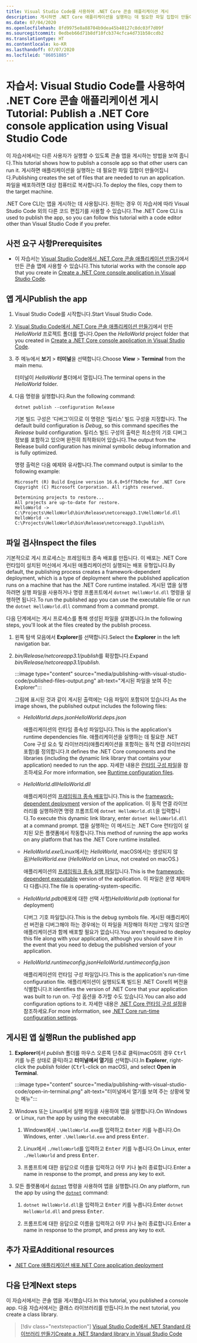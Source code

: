 ```yaml
---
title: Visual Studio Code를 사용하여 .NET Core 콘솔 애플리케이션 게시
description: 게시하면 .NET Core 애플리케이션을 실행하는 데 필요한 파일 집합이 만들어집니다.
ms.date: 07/04/2020
ms.openlocfilehash: 8fd9975e8a88704b9dea45b40127c8dc03f7d09f
ms.sourcegitcommit: 0edbeb66d71b8df10fcb374cfca4d731b58ccdb2
ms.translationtype: HT
ms.contentlocale: ko-KR
ms.lasthandoff: 07/07/2020
ms.locfileid: "86051885"
---
```

# <a name="tutorial-publish-a-net-core-console-application-using-visual-studio-code"></a><span data-ttu-id="6f5e8-103">자습서: Visual Studio Code를 사용하여 .NET Core 콘솔 애플리케이션 게시</span><span class="sxs-lookup"><span data-stu-id="6f5e8-103">Tutorial: Publish a .NET Core console application using Visual Studio Code</span></span>

<span data-ttu-id="6f5e8-104">이 자습서에서는 다른 사용자가 실행할 수 있도록 콘솔 앱을 게시하는 방법을 보여 줍니다.</span><span class="sxs-lookup"><span data-stu-id="6f5e8-104">This tutorial shows how to publish a console app so that other users can run it.</span></span> <span data-ttu-id="6f5e8-105">게시하면 애플리케이션을 실행하는 데 필요한 파일 집합이 만들어집니다.</span><span class="sxs-lookup"><span data-stu-id="6f5e8-105">Publishing creates the set of files that are needed to run an application.</span></span> <span data-ttu-id="6f5e8-106">파일을 배포하려면 대상 컴퓨터로 복사합니다.</span><span class="sxs-lookup"><span data-stu-id="6f5e8-106">To deploy the files, copy them to the target machine.</span></span>

<span data-ttu-id="6f5e8-107">.NET Core CLI는 앱을 게시하는 데 사용됩니다. 원하는 경우 이 자습서에 따라 Visual Studio Code 외의 다른 코드 편집기를 사용할 수 있습니다.</span><span class="sxs-lookup"><span data-stu-id="6f5e8-107">The .NET Core CLI is used to publish the app, so you can follow this tutorial with a code editor other than Visual Studio Code if you prefer.</span></span>

## <a name="prerequisites"></a><span data-ttu-id="6f5e8-108">사전 요구 사항</span><span class="sxs-lookup"><span data-stu-id="6f5e8-108">Prerequisites</span></span>

- <span data-ttu-id="6f5e8-109">이 자습서는 [Visual Studio Code에서 .NET Core 콘솔 애플리케이션 만들기](with-visual-studio-code.md)에서 만든 콘솔 앱에 사용할 수 있습니다.</span><span class="sxs-lookup"><span data-stu-id="6f5e8-109">This tutorial works with the console app that you create in [Create a .NET Core console application in Visual Studio Code](with-visual-studio-code.md).</span></span>

## <a name="publish-the-app"></a><span data-ttu-id="6f5e8-110">앱 게시</span><span class="sxs-lookup"><span data-stu-id="6f5e8-110">Publish the app</span></span>

1. <span data-ttu-id="6f5e8-111">Visual Studio Code를 시작합니다.</span><span class="sxs-lookup"><span data-stu-id="6f5e8-111">Start Visual Studio Code.</span></span>

1. <span data-ttu-id="6f5e8-112">[Visual Studio Code에서 .NET Core 콘솔 애플리케이션 만들기](with-visual-studio-code.md)에서 만든 *HelloWorld* 프로젝트 폴더를 엽니다.</span><span class="sxs-lookup"><span data-stu-id="6f5e8-112">Open the *HelloWorld* project folder that you created in [Create a .NET Core console application in Visual Studio Code](with-visual-studio-code.md).</span></span>

1. <span data-ttu-id="6f5e8-113">주 메뉴에서 **보기** > **터미널**을 선택합니다.</span><span class="sxs-lookup"><span data-stu-id="6f5e8-113">Choose **View** > **Terminal** from the main menu.</span></span>

   <span data-ttu-id="6f5e8-114">터미널이 *HelloWorld* 폴더에서 열립니다.</span><span class="sxs-lookup"><span data-stu-id="6f5e8-114">The terminal opens in the *HelloWorld* folder.</span></span>

1. <span data-ttu-id="6f5e8-115">다음 명령을 실행합니다.</span><span class="sxs-lookup"><span data-stu-id="6f5e8-115">Run the following command:</span></span>

   ```dotnetcli
   dotnet publish --configuration Release
   ```

   <span data-ttu-id="6f5e8-116">기본 빌드 구성은 ‘디버그’이므로 이 명령은 ‘릴리스’ 빌드 구성을 지정합니다. </span><span class="sxs-lookup"><span data-stu-id="6f5e8-116">The default build configuration is *Debug*, so this command specifies the *Release* build configuration.</span></span> <span data-ttu-id="6f5e8-117">릴리스 빌드 구성의 출력은 최소한의 기호 디버그 정보를 포함하고 있으며 완전히 최적화되어 있습니다.</span><span class="sxs-lookup"><span data-stu-id="6f5e8-117">The output from the Release build configuration has minimal symbolic debug information and is fully optimized.</span></span>

   <span data-ttu-id="6f5e8-118">명령 출력은 다음 예제와 유사합니다.</span><span class="sxs-lookup"><span data-stu-id="6f5e8-118">The command output is similar to the following example:</span></span>

   ```
   Microsoft (R) Build Engine version 16.6.0+5ff7b0c9e for .NET Core
   Copyright (C) Microsoft Corporation. All rights reserved.

   Determining projects to restore...
   All projects are up-to-date for restore.
   HelloWorld -> C:\Projects\HelloWorld\bin\Release\netcoreapp3.1\HelloWorld.dll
   HelloWorld -> C:\Projects\HelloWorld\bin\Release\netcoreapp3.1\publish\
   ```

## <a name="inspect-the-files"></a><span data-ttu-id="6f5e8-119">파일 검사</span><span class="sxs-lookup"><span data-stu-id="6f5e8-119">Inspect the files</span></span>

<span data-ttu-id="6f5e8-120">기본적으로 게시 프로세스는 프레임워크 종속 배포를 만듭니다. 이 배포는 .NET Core 런타임이 설치된 머신에서 게시된 애플리케이션이 실행되는 배포 유형입니다.</span><span class="sxs-lookup"><span data-stu-id="6f5e8-120">By default, the publishing process creates a framework-dependent deployment, which is a type of deployment where the published application runs on a machine that has the .NET Core runtime installed.</span></span> <span data-ttu-id="6f5e8-121">게시된 앱을 실행하려면 실행 파일을 사용하거나 명령 프롬프트에서 `dotnet HelloWorld.dll` 명령을 실행하면 됩니다.</span><span class="sxs-lookup"><span data-stu-id="6f5e8-121">To run the published app you can use the executable file or run the `dotnet HelloWorld.dll` command from a command prompt.</span></span>

<span data-ttu-id="6f5e8-122">다음 단계에서는 게시 프로세스를 통해 생성된 파일을 살펴봅니다.</span><span class="sxs-lookup"><span data-stu-id="6f5e8-122">In the following steps, you'll look at the files created by the publish process.</span></span>

1. <span data-ttu-id="6f5e8-123">왼쪽 탐색 모음에서 **Explorer**를 선택합니다.</span><span class="sxs-lookup"><span data-stu-id="6f5e8-123">Select the **Explorer** in the left navigation bar.</span></span>

1. <span data-ttu-id="6f5e8-124">*bin/Release/netcoreapp3.1/publish*를 확장합니다.</span><span class="sxs-lookup"><span data-stu-id="6f5e8-124">Expand *bin/Release/netcoreapp3.1/publish*.</span></span>

   :::image type="content" source="media/publishing-with-visual-studio-code/published-files-output.png" alt-text="게시된 파일을 보여 주는 Explorer":::

   <span data-ttu-id="6f5e8-126">그림에 표시된 것과 같이 게시된 출력에는 다음 파일이 포함되어 있습니다.</span><span class="sxs-lookup"><span data-stu-id="6f5e8-126">As the image shows, the published output includes the following files:</span></span>

   * <span data-ttu-id="6f5e8-127">*HelloWorld.deps.json*</span><span class="sxs-lookup"><span data-stu-id="6f5e8-127">*HelloWorld.deps.json*</span></span>

      <span data-ttu-id="6f5e8-128">애플리케이션의 런타임 종속성 파일입니다.</span><span class="sxs-lookup"><span data-stu-id="6f5e8-128">This is the application's runtime dependencies file.</span></span> <span data-ttu-id="6f5e8-129">애플리케이션을 실행하는 데 필요한 .NET Core 구성 요소 및 라이브러리(애플리케이션을 포함하는 동적 연결 라이브러리 포함)를 정의합니다.</span><span class="sxs-lookup"><span data-stu-id="6f5e8-129">It defines the .NET Core components and the libraries (including the dynamic link library that contains your application) needed to run the app.</span></span> <span data-ttu-id="6f5e8-130">자세한 내용은 [런타임 구성 파일](https://github.com/dotnet/cli/blob/85ca206d84633d658d7363894c4ea9d59e515c1a/Documentation/specs/runtime-configuration-file.md)을 참조하세요.</span><span class="sxs-lookup"><span data-stu-id="6f5e8-130">For more information, see [Runtime configuration files](https://github.com/dotnet/cli/blob/85ca206d84633d658d7363894c4ea9d59e515c1a/Documentation/specs/runtime-configuration-file.md).</span></span>

   * <span data-ttu-id="6f5e8-131">*HelloWorld.dll*</span><span class="sxs-lookup"><span data-stu-id="6f5e8-131">*HelloWorld.dll*</span></span>

      <span data-ttu-id="6f5e8-132">애플리케이션의 [프레임워크 종속 배포](../deploying/deploy-with-cli.md#framework-dependent-deployment)입니다.</span><span class="sxs-lookup"><span data-stu-id="6f5e8-132">This is the [framework-dependent deployment](../deploying/deploy-with-cli.md#framework-dependent-deployment) version of the application.</span></span> <span data-ttu-id="6f5e8-133">이 동적 연결 라이브러리를 실행하려면 명령 프롬프트에 `dotnet HelloWorld.dll`을 입력합니다.</span><span class="sxs-lookup"><span data-stu-id="6f5e8-133">To execute this dynamic link library, enter `dotnet HelloWorld.dll` at a command prompt.</span></span> <span data-ttu-id="6f5e8-134">앱을 실행하는 이 메서드는 .NET Core 런타임이 설치된 모든 플랫폼에서 작동합니다.</span><span class="sxs-lookup"><span data-stu-id="6f5e8-134">This method of running the app works on any platform that has the .NET Core runtime installed.</span></span>

   * <span data-ttu-id="6f5e8-135">*HelloWorld.exe*(Linux에서는 *HelloWorld*, macOS에서는 생성되지 않음)</span><span class="sxs-lookup"><span data-stu-id="6f5e8-135">*HelloWorld.exe* (*HelloWorld* on Linux, not created on macOS.)</span></span>

      <span data-ttu-id="6f5e8-136">애플리케이션의 [프레임워크 종속 실행 파일](../deploying/deploy-with-cli.md#framework-dependent-executable)입니다.</span><span class="sxs-lookup"><span data-stu-id="6f5e8-136">This is the [framework-dependent executable](../deploying/deploy-with-cli.md#framework-dependent-executable) version of the application.</span></span> <span data-ttu-id="6f5e8-137">이 파일은 운영 체제마다 다릅니다.</span><span class="sxs-lookup"><span data-stu-id="6f5e8-137">The file is operating-system-specific.</span></span>

   * <span data-ttu-id="6f5e8-138">*HelloWorld.pdb*(배포에 대한 선택 사항)</span><span class="sxs-lookup"><span data-stu-id="6f5e8-138">*HelloWorld.pdb* (optional for deployment)</span></span>

      <span data-ttu-id="6f5e8-139">디버그 기호 파일입니다.</span><span class="sxs-lookup"><span data-stu-id="6f5e8-139">This is the debug symbols file.</span></span> <span data-ttu-id="6f5e8-140">게시된 애플리케이션 버전을 디버그해야 하는 경우에는 이 파일을 저장해야 하지만 그렇지 않으면 애플리케이션과 함께 배포할 필요가 없습니다.</span><span class="sxs-lookup"><span data-stu-id="6f5e8-140">You aren't required to deploy this file along with your application, although you should save it in the event that you need to debug the published version of your application.</span></span>

   * <span data-ttu-id="6f5e8-141">*HelloWorld.runtimeconfig.json*</span><span class="sxs-lookup"><span data-stu-id="6f5e8-141">*HelloWorld.runtimeconfig.json*</span></span>

      <span data-ttu-id="6f5e8-142">애플리케이션의 런타임 구성 파일입니다.</span><span class="sxs-lookup"><span data-stu-id="6f5e8-142">This is the application's run-time configuration file.</span></span> <span data-ttu-id="6f5e8-143">애플리케이션이 실행되도록 빌드된 .NET Core의 버전을 식별합니다.</span><span class="sxs-lookup"><span data-stu-id="6f5e8-143">It identifies the version of .NET Core that your application was built to run on.</span></span> <span data-ttu-id="6f5e8-144">구성 옵션을 추가할 수도 있습니다.</span><span class="sxs-lookup"><span data-stu-id="6f5e8-144">You can also add configuration options to it.</span></span> <span data-ttu-id="6f5e8-145">자세한 내용은 [.NET Core 런타임 구성 설정](../run-time-config/index.md#runtimeconfigjson)을 참조하세요.</span><span class="sxs-lookup"><span data-stu-id="6f5e8-145">For more information, see [.NET Core run-time configuration settings](../run-time-config/index.md#runtimeconfigjson).</span></span>

## <a name="run-the-published-app"></a><span data-ttu-id="6f5e8-146">게시된 앱 실행</span><span class="sxs-lookup"><span data-stu-id="6f5e8-146">Run the published app</span></span>

1. <span data-ttu-id="6f5e8-147">**Explorer**에서 *publish* 폴더를 마우스 오른쪽 단추로 클릭(macOS의 경우 <kbd>Ctrl</kbd> 키를 누른 상태로 클릭)하고 **터미널에서 열기**를 선택합니다.</span><span class="sxs-lookup"><span data-stu-id="6f5e8-147">In **Explorer**, right-click the *publish* folder (<kbd>Ctrl</kbd>-click on macOS), and select **Open in Terminal**.</span></span>

   :::image type="content" source="media/publishing-with-visual-studio-code/open-in-terminal.png" alt-text="터미널에서 열기를 보여 주는 상황에 맞는 메뉴":::

1. <span data-ttu-id="6f5e8-149">Windows 또는 Linux에서 실행 파일을 사용하여 앱을 실행합니다.</span><span class="sxs-lookup"><span data-stu-id="6f5e8-149">On Windows or Linux, run the app by using the executable.</span></span>

   1. <span data-ttu-id="6f5e8-150">Windows에서 `.\HelloWorld.exe`를 입력하고 <kbd>Enter</kbd> 키를 누릅니다.</span><span class="sxs-lookup"><span data-stu-id="6f5e8-150">On Windows, enter `.\HelloWorld.exe` and press <kbd>Enter</kbd>.</span></span>

   1. <span data-ttu-id="6f5e8-151">Linux에서 `./HelloWorld`를 입력하고 <kbd>Enter</kbd> 키를 누릅니다.</span><span class="sxs-lookup"><span data-stu-id="6f5e8-151">On Linux, enter `./HelloWorld` and press <kbd>Enter</kbd>.</span></span>

   1. <span data-ttu-id="6f5e8-152">프롬프트에 대한 응답으로 이름을 입력하고 아무 키나 눌러 종료합니다.</span><span class="sxs-lookup"><span data-stu-id="6f5e8-152">Enter a name in response to the prompt, and press any key to exit.</span></span>

1. <span data-ttu-id="6f5e8-153">모든 플랫폼에서 [`dotnet`](../tools/dotnet.md) 명령을 사용하여 앱을 실행합니다.</span><span class="sxs-lookup"><span data-stu-id="6f5e8-153">On any platform, run the app by using the  [`dotnet`](../tools/dotnet.md) command:</span></span>

   1. <span data-ttu-id="6f5e8-154">`dotnet HelloWorld.dll`을 입력하고 <kbd>Enter</kbd> 키를 누릅니다.</span><span class="sxs-lookup"><span data-stu-id="6f5e8-154">Enter `dotnet HelloWorld.dll` and press <kbd>Enter</kbd>.</span></span>

   1. <span data-ttu-id="6f5e8-155">프롬프트에 대한 응답으로 이름을 입력하고 아무 키나 눌러 종료합니다.</span><span class="sxs-lookup"><span data-stu-id="6f5e8-155">Enter a name in response to the prompt, and press any key to exit.</span></span>

## <a name="additional-resources"></a><span data-ttu-id="6f5e8-156">추가 자료</span><span class="sxs-lookup"><span data-stu-id="6f5e8-156">Additional resources</span></span>

- [<span data-ttu-id="6f5e8-157">.NET Core 애플리케이션 배포</span><span class="sxs-lookup"><span data-stu-id="6f5e8-157">.NET Core application deployment</span></span>](../deploying/index.md)

## <a name="next-steps"></a><span data-ttu-id="6f5e8-158">다음 단계</span><span class="sxs-lookup"><span data-stu-id="6f5e8-158">Next steps</span></span>

<span data-ttu-id="6f5e8-159">이 자습서에서는 콘솔 앱을 게시했습니다.</span><span class="sxs-lookup"><span data-stu-id="6f5e8-159">In this tutorial, you published a console app.</span></span> <span data-ttu-id="6f5e8-160">다음 자습서에서는 클래스 라이브러리를 만듭니다.</span><span class="sxs-lookup"><span data-stu-id="6f5e8-160">In the next tutorial, you create a class library.</span></span>

> [!div class="nextstepaction"]
> [<span data-ttu-id="6f5e8-161">Visual Studio Code에서 .NET Standard 라이브러리 만들기</span><span class="sxs-lookup"><span data-stu-id="6f5e8-161">Create a .NET Standard library in Visual Studio Code</span></span>](library-with-visual-studio-code.md)
